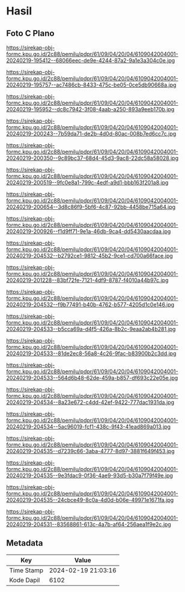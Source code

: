 # Hasil

## Foto C Plano

https://sirekap-obj-formc.kpu.go.id/2c88/pemilu/pdpr/61/09/04/20/04/6109042004001-20240219-195412--68066eec-de9e-4244-87a2-9a1e3a304c0e.jpg

https://sirekap-obj-formc.kpu.go.id/2c88/pemilu/pdpr/61/09/04/20/04/6109042004001-20240219-195757--ac7486cb-8433-475c-be05-0ce5db90668a.jpg

https://sirekap-obj-formc.kpu.go.id/2c88/pemilu/pdpr/61/09/04/20/04/6109042004001-20240219-195952--dc8c7942-3f08-4aab-a250-893a9eeb170b.jpg

https://sirekap-obj-formc.kpu.go.id/2c88/pemilu/pdpr/61/09/04/20/04/6109042004001-20240219-200243--7b59da71-de2b-4d0d-80ac-008b7ed6cc7c.jpg

https://sirekap-obj-formc.kpu.go.id/2c88/pemilu/pdpr/61/09/04/20/04/6109042004001-20240219-200350--9c89bc37-68d4-45d3-9ac8-22dc58a58028.jpg

https://sirekap-obj-formc.kpu.go.id/2c88/pemilu/pdpr/61/09/04/20/04/6109042004001-20240219-200519--9fc0e8a1-799c-4edf-a9d1-bbb163f201a8.jpg

https://sirekap-obj-formc.kpu.go.id/2c88/pemilu/pdpr/61/09/04/20/04/6109042004001-20240219-200654--3d8c86f9-5bf6-4c87-92bb-4458be715a64.jpg

https://sirekap-obj-formc.kpu.go.id/2c88/pemilu/pdpr/61/09/04/20/04/6109042004001-20240219-200926--f1d9ff71-9e1a-46db-9ca4-dd5430aacdaa.jpg

https://sirekap-obj-formc.kpu.go.id/2c88/pemilu/pdpr/61/09/04/20/04/6109042004001-20240219-204532--b2792ce1-9812-45b2-9ce1-cd700a66face.jpg

https://sirekap-obj-formc.kpu.go.id/2c88/pemilu/pdpr/61/09/04/20/04/6109042004001-20240219-201228--83bf72fe-7121-4df9-8787-f4010a44b97c.jpg

https://sirekap-obj-formc.kpu.go.id/2c88/pemilu/pdpr/61/09/04/20/04/6109042004001-20240219-204532--f9b77491-b40b-4762-b577-4205d1c0e146.jpg

https://sirekap-obj-formc.kpu.go.id/2c88/pemilu/pdpr/61/09/04/20/04/6109042004001-20240219-204533--b5cca69a-d4f5-426a-8b2c-9eaa2ab4b281.jpg

https://sirekap-obj-formc.kpu.go.id/2c88/pemilu/pdpr/61/09/04/20/04/6109042004001-20240219-204533--81de2ec8-56a8-4c26-9fac-b83900b2c3dd.jpg

https://sirekap-obj-formc.kpu.go.id/2c88/pemilu/pdpr/61/09/04/20/04/6109042004001-20240219-204533--564d6b48-62de-459a-b857-df693c22e05e.jpg

https://sirekap-obj-formc.kpu.go.id/2c88/pemilu/pdpr/61/09/04/20/04/6109042004001-20240219-204534--8a23e672-c4dd-42ef-9422-777dac1931da.jpg

https://sirekap-obj-formc.kpu.go.id/2c88/pemilu/pdpr/61/09/04/20/04/6109042004001-20240219-204534--5ac96019-fcf1-438c-9f43-41ead869a013.jpg

https://sirekap-obj-formc.kpu.go.id/2c88/pemilu/pdpr/61/09/04/20/04/6109042004001-20240219-204535--d7239c66-3aba-4777-8d97-3881f649f453.jpg

https://sirekap-obj-formc.kpu.go.id/2c88/pemilu/pdpr/61/09/04/20/04/6109042004001-20240219-204535--9e3fdac9-0f36-4ae9-93d5-b30a7f79f49e.jpg

https://sirekap-obj-formc.kpu.go.id/2c88/pemilu/pdpr/61/09/04/20/04/6109042004001-20240219-204535--24cbce49-8c0a-4d0d-b06e-49971e1671fa.jpg

https://sirekap-obj-formc.kpu.go.id/2c88/pemilu/pdpr/61/09/04/20/04/6109042004001-20240219-204531--83568861-613c-4a7b-af64-256aea1f9e2c.jpg


## Metadata

| Key        | Value               |
| ---------- | ------------------- |
| Time Stamp | 2024-02-19 21:03:16 |
| Kode Dapil | 6102                |



